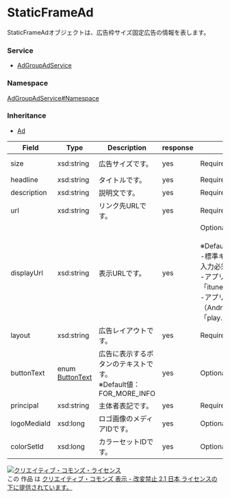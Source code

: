 

# StaticFrameAd

StaticFrameAdオブジェクトは、広告枠サイズ固定広告の情報を表します。

### Service

+ [AdGroupAdService](../../services/AdGroupAdService.md)

### Namespace

[AdGroupAdService#Namespace](../../services/AdGroupAdService.md#namespace)

### Inheritance

+ [Ad](./Ad.md)

| Field | Type | Description | response | add | set | remove |
| ----- | ---- | ----------- | -------- | --------- | --------- | --------- |
| size | xsd:string | 広告サイズです。 | yes | Requirement | Requirement<br/>NotUpdatable | Ignore | |
| headline | xsd:string | タイトルです。 | yes | Requirement(size=300X250) | Optional(size=300X250) | Ignore | |
| description | xsd:string | 説明文です。 | yes | Requirement(size=300X250) | Optional(size=300X250) | Ignore | |
| url | xsd:string | リンク先URLです。 | yes | Requirement(size=300X250) | Optional(size=300X250) | Ignore | |
| displayUrl | xsd:string | 表示URLです。 | yes | Optional(size=300X250)<br><br>※Default値<br>-標準キャンペーン：<br>入力必須<br>-アプリキャンペーン（iOS）：<br>「itunes.apple.com」<br>-アプリキャンペーン（Android）：<br>「play.google.com」 | Optional(size=300X250)<br><br>  ※入力許可<br>  -アプリキャンペーン（iOS）：<br>  「itunes.apple.com」のみ可能<br>  -アプリキャンペーン（Android）：<br>  「play.google.com」のみ可能<br> | Ignore | |
| layout | xsd:string | 広告レイアウトです。 | yes | Requirement(size=300X250) | Requirement(size=300X250)<br/>NotUpdatable | Ignore | |
| buttonText | enum [ButtonText](./ButtonText.md) | 広告に表示するボタンのテキストです。<br/>※Default値：FOR_MORE_INFO | yes | Optional(size=300X250) | Optional(size=300X250) | Ignore | |
| principal | xsd:string | 主体者表記です。 | yes | Requirement(size=300X250) | Optional(size=300X250) | Ignore | |
| logoMediaId | xsd:long | ロゴ画像のメディアIDです。 | yes | Optional(size=300X250) | Optional(size=300X250) | Ignore | |
| colorSetId | xsd:long | カラーセットIDです。 | yes | Optional(size=300X250) | Optional(size=300X250) | Ignore | |

<a rel="license" href="http://creativecommons.org/licenses/by-nd/2.1/jp/"><img alt="クリエイティブ・コモンズ・ライセンス" style="border-width:0" src="https://i.creativecommons.org/l/by-nd/2.1/jp/88x31.png" /></a><br />この 作品 は <a rel="license" href="http://creativecommons.org/licenses/by-nd/2.1/jp/">クリエイティブ・コモンズ 表示 - 改変禁止 2.1 日本 ライセンスの下に提供されています。</a>
